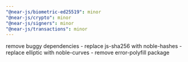 ```yaml
---
"@near-js/biometric-ed25519": minor
"@near-js/crypto": minor
"@near-js/signers": minor
"@near-js/transactions": minor
---
```


remove buggy dependencies
    - replace js-sha256 with noble-hashes
    - replace elliptic with noble-curves
    - remove error-polyfill package
